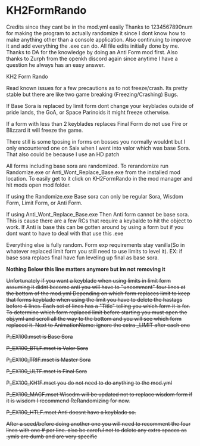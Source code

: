 # KH2FormRando

Credits since they cant be in the mod.yml easily 
Thanks to 1234567890num for making the program to actually randomize it since I dont know how to make anything other than a console application. Also continuing to improve it and add everything the .exe can do. All file edits initially done by me. Thanks to DA for the knowledge by doing an Anti Form mod first. Also thanks to Zurph from the openkh discord again since anytime I have a question he always has an easy answer.

KH2 Form Rando

Read known issues for a few precautions as to not freeze/crash. Its pretty stable but there are like two game breaking (Freezing/Crashing) Bugs.

If Base Sora is replaced by limit form dont change your keyblades outside of pride lands, the GoA, or Space Parinoids it might freeze otherwise.

If a form with less than 2 keyblades replaces Final Form do not use Fire or Blizzard it will freeze the game.

There still is some tposing in forms on bosses you normally wouldnt but I only encountered one on Saix when I went into valor which was base Sora. That also could be because I use an HD patch

All forms including base sora are randomized. To rerandomize run Randomize.exe or Anti_Wont_Replace_Base.exe from the installed mod location.
To easily get to it click on KH2FormRando in the mod manager and hit mods open mod folder.

If using the Randomize.exe
Base sora can only be regular Sora, Wisdom Form, Limit Form, or Anti Form.

If using Anti_Wont_Replace_Base.exe
Then Anti form cannot be base sora. This is cause there are a few RCs that require a keybalde to hit the object to work. If Anti is base this can be gotten around by using a form but if you dont want to have to deal with that use this .exe

Everything else is fully random. Form exp requirements stay vanilla(So in whatever replaced limit form you still need to use limits to level it). EX: if base sora replaes final have fun leveling up final as base sora.



**Nothing Below this line matters anymore but im not removing it**

~~Unfortunately if you want a keyblade when using limits in limit form assuming it didnt become anti you will have to "uncomment" four lines at the bottom of the mod.yml
Depending on which form replaces limit to keep that forms keyblade when using the limit you have to delete the hastags before 4 lines. Each set of lines has a "Title" telling you which form it is for. To determine which form replaced limit before starting you must open the obj.yml and scroll all the way to the bottom and you will see which form replaced it. Next to AnimationName: ignore the extra _LIMIT after each one~~

~~P_EX100.mset is Base Sora~~

~~P_EX100_BTLF.mset is Valor Sora~~

~~P_EX100_TRIF.mset is Master Sora~~

~~P_EX100_ULTF.mset is Final Sora~~

~~P_EX100_KH1F.mset you do not need to do anything to the mod.yml~~

~~P_EX100_MAGF.mset
Wisodm will be updated not to replace wisdom form if it is wisdom I recommend ReRandomizing for now.~~

~~P_EX100_HTLF.mset
Anti doesnt have a keyblade so.~~

~~After a seed/before doing another one you will need to recomment the four lines with one # per line. also be careful not to delete any extra spaces as .ymls are dumb and are very specific~~
